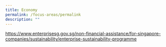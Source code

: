 ```yaml
---
title: Economy
permalink: /focus-areas/permalink
description: ""
---
```

https://www.enterprisesg.gov.sg/non-financial-assistance/for-singapore-companies/sustainability/enterprise-sustainability-programme